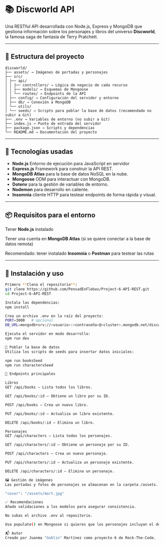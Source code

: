 # 📚 Discworld API

Una RESTful API desarrollada con Node.js, Express y MongoDB que gestiona información sobre los personajes y libros del universo **Discworld**, la famosa saga de fantasía de Terry Pratchett.

---

## 📁 Estructura del proyecto

```text
discworld/
├── assets/ → Imágenes de portadas y personajes
├── src/
│ ├── api/
│ │ ├── controllers/ → Lógica de negocio de cada recurso
│ │ ├── models/ → Esquemas de Mongoose
│ │ └── routes/ → Endpoints de la API
│ ├── config/ → Configuración del servidor y entorno
│ ├── db/ → Conexión a MongoDB
│ └── utils/
│ └── seeds/ → Scripts para poblar la base de datos (recomendado no subir a Git)
├── .env → Variables de entorno (no subir a Git)
├── index.js → Punto de entrada del servidor
├── package.json → Scripts y dependencias
└── README.md → Documentación del proyecto
```

---

## 🚀 Tecnologías usadas

- **Node.js** Entorno de ejecución para JavaScript en servidor
- **Express.js** Framework para construir la API REST.
- **MongoDB Atlas** para la base de datos NoSQL en la nube.
- **Mongoose** ODM para interactuar con MongoDB.
- **Dotenv** para la gestión de variables de entorno.
- **Nodemon** para desarrollo en caliente.
- **Insomnia** cliente HTTP para testear endpoints de forma rápida y visual.

---

## 📦 Requisitos para el entorno

Tener **Node.js** instalado

Tener una cuenta en **MongoDB Atlas** (si se quiere conectar a la base de datos remota)

Recomendado: tener instalado **Insomnia** o **Postman** para testear las rutas

---

## 🔧 Instalación y uso

```bash
Primero **Clona el repositorio**:
git clone https://github.com/PensadEnFlebas/Project-6-API-REST.git
cd Project-6-API-REST

Instala las dependencias:
npm install

Crea un archivo .env en la raíz del proyecto:
PORT=3000   # opcional
DB_URL=mongodb+srv://<usuario>:<contraseña>@<cluster>.mongodb.net/discworld

Ejecuta el servidor en modo desarrollo:
npm run dev

🌱 Poblar la base de datos
Utiliza los scripts de seeds para insertar datos iniciales:

npm run booksSeed
npm run charactersSeed

📡 Endpoints principales

Libros
GET /api/books — Lista todos los libros.

GET /api/books/:id — Obtiene un libro por su ID.

POST /api/books — Crea un nuevo libro.

PUT /api/books/:id — Actualiza un libro existente.

DELETE /api/books/:id — Elimina un libro.

Personajes
GET /api/characters — Lista todos los personajes.

GET /api/characters/:id — Obtiene un personaje por su ID.

POST /api/characters — Crea un nuevo personaje.

PUT /api/characters/:id — Actualiza un personaje existente.

DELETE /api/characters/:id — Elimina un personaje.

🖼️ Gestión de imágenes
Las portadas y fotos de personajes se almacenan en la carpeta /assets. Al crear o actualizar un recurso, la propiedad "cover" o "picture" debe tener un valor como:

"cover": "/assets/mort.jpg"

✅ Recomendaciones
Añade validaciones a los modelos para asegurar consistencia.

No subas el archivo .env al repositorio.

Usa populate() en Mongoose si quieres que los personajes incluyan el detalle de los libros referenciados.

📬 Autor
Creado por Juanma "Goblin" Martínez como proyecto 6 de Rock-The-Code.
```
